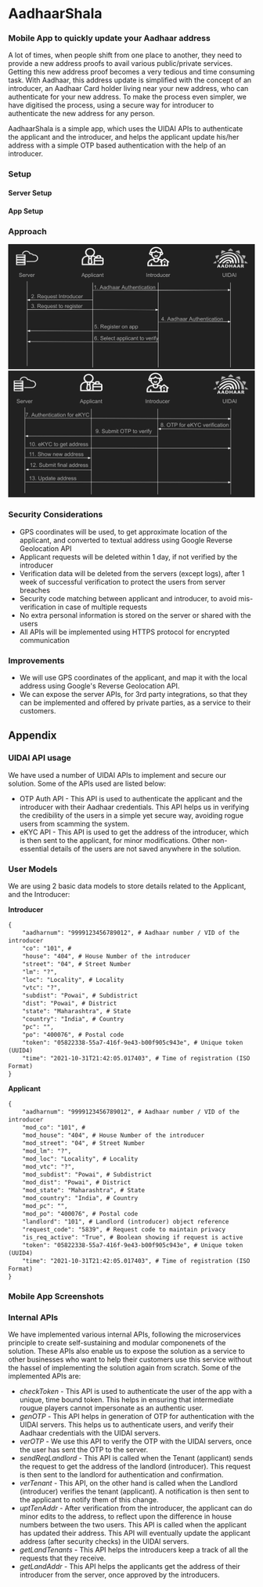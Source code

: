 # AadhaarShala 
### Mobile App to quickly update your Aadhaar address
A lot of times, when people shift from one place to another, they need to provide a new address proofs to avail various public/private services. Getting this new address proof becomes a very tedious and time consuming task. With Aadhaar, this address update is simplified with the concept of an introducer, an Aadhaar Card holder living near your new address, who can authenticate for your new address. To make the process even simpler, we have digitised the process, using a secure way for introducer to authenticate the new address for any person.

AadhaarShala is a simple app, which uses the UIDAI APIs to authenticate the applicant and the introducer, and helps the applicant update his/her address with a simple OTP based authentication with the help of an introducer.

### Setup
#### Server Setup
#### App Setup

### Approach
![Architecture Diagram - I](https://github.com/PalMit2002/AadharShalaServer/blob/main/images/im1.png?raw=true)
![Architecture Diagram - II](https://github.com/PalMit2002/AadharShalaServer/blob/main/images/im2.png?raw=true)

### Security Considerations
- GPS coordinates will be used, to get approximate location of the applicant, and converted to textual address using Google Reverse Geolocation API
- Applicant requests will be deleted within 1 day, if not verified by the introducer
- Verification data will be deleted from the servers (except logs), after 1 week of successful verification to protect the users from server breaches
- Security code matching between applicant and introducer, to avoid mis-verification in case of multiple requests
- No extra personal information is stored on the server or shared with the users
- All APIs will be implemented using HTTPS protocol for encrypted communication

### Improvements
- We will use GPS coordinates of the applicant, and map it with the local address using Google's Reverse Geolocation API.
- We can expose the server APIs, for 3rd party integrations, so that they can be implemented and offered by private parties, as a service to their customers.

## Appendix
### UIDAI API usage
We have used a number of UIDAI APIs to implement and secure our solution. Some of the APIs used are listed below:
- OTP Auth API - This API is used to authenticate the applicant and the introducer with their Aadhaar credentials. This API helps us in verifying the credibility of the users in a simple yet secure way, avoiding rogue users from scamming the system.
- eKYC API - This API is used to get the address of the introducer, which is then sent to the applicant, for minor modifications. Other non-essential details of the users are not saved anywhere in the solution.

### User Models
We are using 2 basic data models to store details related to the Applicant, and the Introducer:

**Introducer**
```
{
    "aadharnum": "9999123456789012", # Aadhaar number / VID of the introducer
    "co": "101", # 
    "house": "404", # House Number of the introducer
    "street": "04", # Street Number
    "lm": "?",
    "loc": "Locality", # Locality
    "vtc": "?",
    "subdist": "Powai", # Subdistrict
    "dist": "Powai", # District
    "state": "Maharashtra", # State
    "country": "India", # Country
    "pc": "", 
    "po": "400076", # Postal code
    "token": "05822338-55a7-416f-9e43-b00f905c943e", # Unique token (UUID4)
    "time": "2021-10-31T21:42:05.017403", # Time of registration (ISO Format)
}
```

**Applicant**
```
{
    "aadharnum": "9999123456789012", # Aadhaar number / VID of the introducer
    "mod_co": "101", # 
    "mod_house": "404", # House Number of the introducer
    "mod_street": "04", # Street Number
    "mod_lm": "?",
    "mod_loc": "Locality", # Locality
    "mod_vtc": "?",
    "mod_subdist": "Powai", # Subdistrict
    "mod_dist": "Powai", # District
    "mod_state": "Maharashtra", # State
    "mod_country": "India", # Country
    "mod_pc": "", 
    "mod_po": "400076", # Postal code
    "landlord": "101", # Landlord (introducer) object reference
    "request_code": "5839", # Request code to maintain privacy
    "is_req_active": "True", # Boolean showing if request is active
    "token": "05822338-55a7-416f-9e43-b00f905c943e", # Unique token (UUID4)
    "time": "2021-10-31T21:42:05.017403", # Time of registration (ISO Format)
}
```

### Mobile App Screenshots

### Internal APIs
We have implemented various internal APIs, following the microservices principle to create self-sustaining and modular componenets of the solution. These APIs also enable us to expose the solution as a service to other businesses who want to help their customers use this service without the hassel of implementing the solution again from scratch. Some of the implemented APIs are:
- *checkToken* - This API is used to authenticate the user of the app with a unique, time bound token. This helps in ensuring that intermediate rougue players cannot impersonate as an authentic user.
- *genOTP* - This API helps in generation of OTP for authentication with the UIDAI servers. This helps us to authenticate users, and verify their Aadhaar credentials with the UIDAI servers.
- *verOTP* - We use this API to verify the OTP with the UIDAI servers, once the user has sent the OTP to the server.
- *sendReqLandlord* - This API is called when the Tenant (applicant) sends the request to get the address of the landlord (introducer). This request is then sent to the landlord for authentication and confirmation.
- *verTenant* - This API, on the other hand is called when the Landlord (introducer) verifies the tenant (applicant). A notification is then sent to the applicant to notify them of this change.
- *uptTenAddr* - After verification from the introducer, the applicant can do minor edits to the address, to reflect upon the difference in house numbers between the two users. This API is called when the applicant has updated their address. This API will eventually update the applicant address (after security checks) in the UIDAI servers.
- *getLandTenants* - This API helps the introducers keep a track of all the requests that they receive.
- *getLandAddr* - This API helps the applicants get the address of their introducer from the server, once approved by the introducers.
